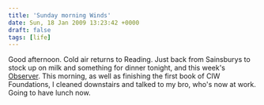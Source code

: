 ```yaml
---
title: 'Sunday morning Winds'
date: Sun, 18 Jan 2009 13:23:42 +0000
draft: false
tags: [life]
---
```


Good afternoon. Cold air returns to Reading. Just back from Sainsburys to stock up on milk and something for dinner tonight, and this week's [Observer](http://observer.guardian.co.uk/ "Observer (UK)"). This morning, as well as finishing the first book of CIW Foundations, I cleaned downstairs and talked to my bro, who's now at work. Going to have lunch now.